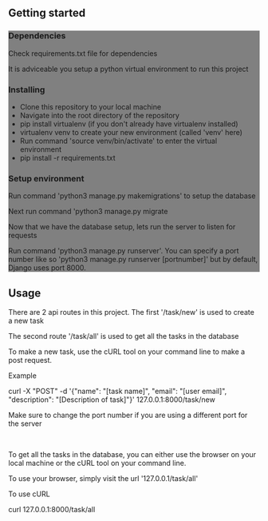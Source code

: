 <h2>Getting started</h2>
<div style="background-color: grey">
    <h3>Dependencies</h3>
    <p>Check requirements.txt file for dependencies</p>
    <p>It is adviceable you setup a python virtual environment to run this project</p>
    <h3>Installing</h3>
    <ul>
        <li>Clone this repository to your local machine</li>
        <li>Navigate into the root directory of the repository</li>
        <li>pip install virtualenv (if you don't already have virtualenv installed)</li>
        <li>virtualenv venv to create your new environment (called 'venv' here)</li>
        <li>Run command 'source venv/bin/activate' to enter the virtual environment</li>
        <li>pip install -r requirements.txt</li>
    </ul>
    <h3>Setup environment</h3>
    <p>Run command 'python3 manage.py makemigrations' to setup the database</p>
    <p>Next run command 'python3 manage.py migrate</p>
    <p>Now that we have the database setup, lets run the server to listen for requests</p>
    <p>Run command 'python3 manage.py runserver'. You can specify a port number like so
    'python3 manage.py runserver [portnumber]' but by default, Django uses port 8000.</p>
</div>
<h2>Usage</h2>
    <p>There are 2 api routes in this project. The first '/task/new' is used to create a new task</p>
    <p>The second route '/task/all' is used to get all the tasks in the database</p>
    <p>To make a new task, use the cURL tool on your command line to make a post request.</p>
    <p>Example</p>
    <p>curl -X "POST" -d '{"name": "[task name]", "email": "[user email]", "description": "[Description of task]"}' 127.0.0.1:8000/task/new</p>
    <p>Make sure to change the port number if you are using a different port for the server</p>
    <br/>
    <p>To get all the tasks in the database, you can either use the browser on your local machine
    or the cURL tool on your command line.</p>
    <p>To use your browser, simply visit the url '127.0.0.1/task/all'<p>
    <p>To use cURL</p>
    <p>curl 127.0.0.1:8000/task/all</p>
